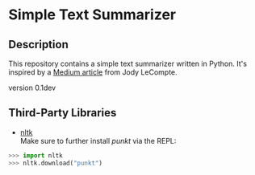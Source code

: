 # Simple Text Summarizer #
## Description ##
This repository contains a simple text summarizer written in Python.
It's inspired by a [Medium article](https://towardsdatascience.com/write-a-simple-summarizer-in-python-e9ca6138a08e)
from Jody LeCompte.

version 0.1dev

## Third-Party Libraries ##
- [nltk](https://github.com/nltk/nltk/)<br>
Make sure to further install _punkt_ via the REPL:
```python
>>> import nltk
>>> nltk.download("punkt")
```